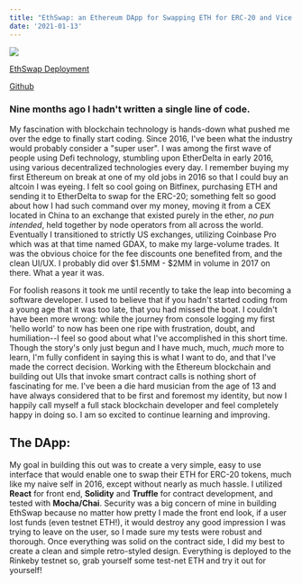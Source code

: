 ```yaml
---
title: "EthSwap: an Ethereum DApp for Swapping ETH for ERC-20 and Vice Versa"
date: '2021-01-13'
---
```


<img src="https://camo.githubusercontent.com/6e7aae49f338cf80a4a33b5e3cffea708c2998199dc37422d91e73f98abf7743/68747470733a2f2f692e696d6775722e636f6d2f647570715a794e2e676966">

<a href="https://https://swapeth.vercel.app/">EthSwap Deployment</a>

<a href="https://github.com/zezimaSudo/EthSwap">Github</a>

<h3>Nine months ago I hadn't written a single line of code.</h3>

My fascination with blockchain technology is hands-down what pushed me over the edge to finally start coding. Since 2016, I've been what the industry would probably consider a "super user". I was among the first wave of people using Defi technology, stumbling upon EtherDelta in early 2016, using various decentralized technologies every day. I remember buying my first Ethereum on break at one of my old jobs in 2016 so that I could buy an altcoin I was eyeing. I felt so cool going on Bitfinex, purchasing ETH and sending it to EtherDelta to swap for the ERC-20; something felt so good about how I had such command over my money, moving it from a CEX located in China to an exchange that existed purely in the ether, <em>no pun intended</em>, held together by node operators from all across the world. Eventually I transitioned to strictly US exchanges, utilizing Coinbase Pro which was at that time named GDAX, to make my large-volume trades. It was the obvious choice for the fee discounts one benefited from, and the clean UI/UX. I probably did over $1.5MM - $2MM in volume in 2017 on there. What a year it was.

For foolish reasons it took me until recently to take the leap into becoming a software developer. I used to believe that if you hadn't started coding from a young age that it was too late, that you had missed the boat. I couldn't have been more wrong: while the journey from console logging my first 'hello world' to now has been one ripe with frustration, doubt, and humiliation--I feel so good about what I've accomplished in this short time. Though the story's only just begun and I have much, much, <em>much</em> more to learn, I'm fully confident in saying this is what I want to do, and that I've made the correct decision. Working with the Ethereum blockchain and building out UIs that invoke smart contract calls is nothing short of fascinating for me. I've been a die hard musician from the age of 13 and have always considered that to be first and foremost my identity, but now I happily call myself a full stack blockchain developer and feel completely happy in doing so. I am so excited to continue learning and improving.

<h2>The DApp:</h2>

My goal in building this out was to create a very simple, easy to use interface that would enable one to swap their ETH for ERC-20 tokens, much like my naive self in 2016, except without nearly as much hassle. I utilized **React** for front end, **Solidity** and **Truffle** for contract development, and tested with **Mocha/Chai**. Security was a big concern of mine in building EthSwap because no matter how pretty I made the front end look, if a user lost funds (even testnet ETH!), it would destroy any good impression I was trying to leave on the user, so I made sure my tests were robust and thorough. Once everything was solid on the contract side, I did my best to create a clean and simple retro-styled design. Everything is deployed to the Rinkeby testnet so, grab yourself some test-net ETH and try it out for yourself!